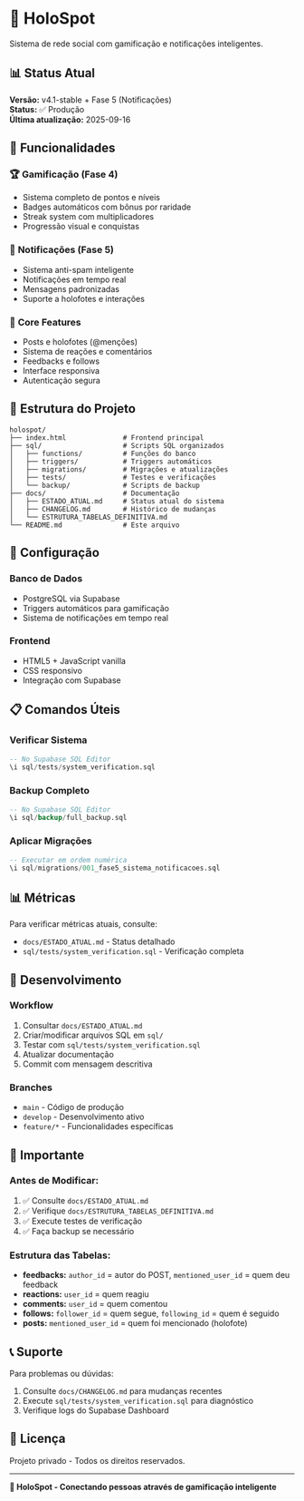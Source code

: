 # 🌟 HoloSpot

Sistema de rede social com gamificação e notificações inteligentes.

## 📊 Status Atual

**Versão:** v4.1-stable + Fase 5 (Notificações)  
**Status:** ✅ Produção  
**Última atualização:** 2025-09-16

## 🚀 Funcionalidades

### 🏆 **Gamificação (Fase 4)**
- Sistema completo de pontos e níveis
- Badges automáticos com bônus por raridade
- Streak system com multiplicadores
- Progressão visual e conquistas

### 🔔 **Notificações (Fase 5)**
- Sistema anti-spam inteligente
- Notificações em tempo real
- Mensagens padronizadas
- Suporte a holofotes e interações

### 📱 **Core Features**
- Posts e holofotes (@menções)
- Sistema de reações e comentários
- Feedbacks e follows
- Interface responsiva
- Autenticação segura

## 📁 Estrutura do Projeto

```
holospot/
├── index.html              # Frontend principal
├── sql/                    # Scripts SQL organizados
│   ├── functions/          # Funções do banco
│   ├── triggers/           # Triggers automáticos
│   ├── migrations/         # Migrações e atualizações
│   ├── tests/              # Testes e verificações
│   └── backup/             # Scripts de backup
├── docs/                   # Documentação
│   ├── ESTADO_ATUAL.md     # Status atual do sistema
│   ├── CHANGELOG.md        # Histórico de mudanças
│   └── ESTRUTURA_TABELAS_DEFINITIVA.md
└── README.md               # Este arquivo
```

## 🔧 Configuração

### **Banco de Dados**
- PostgreSQL via Supabase
- Triggers automáticos para gamificação
- Sistema de notificações em tempo real

### **Frontend**
- HTML5 + JavaScript vanilla
- CSS responsivo
- Integração com Supabase

## 📋 Comandos Úteis

### **Verificar Sistema**
```sql
-- No Supabase SQL Editor
\i sql/tests/system_verification.sql
```

### **Backup Completo**
```sql
-- No Supabase SQL Editor  
\i sql/backup/full_backup.sql
```

### **Aplicar Migrações**
```sql
-- Executar em ordem numérica
\i sql/migrations/001_fase5_sistema_notificacoes.sql
```

## 📊 Métricas

Para verificar métricas atuais, consulte:
- `docs/ESTADO_ATUAL.md` - Status detalhado
- `sql/tests/system_verification.sql` - Verificação completa

## 🔄 Desenvolvimento

### **Workflow**
1. Consultar `docs/ESTADO_ATUAL.md`
2. Criar/modificar arquivos SQL em `sql/`
3. Testar com `sql/tests/system_verification.sql`
4. Atualizar documentação
5. Commit com mensagem descritiva

### **Branches**
- `main` - Código de produção
- `develop` - Desenvolvimento ativo
- `feature/*` - Funcionalidades específicas

## 🚨 Importante

### **Antes de Modificar:**
1. ✅ Consulte `docs/ESTADO_ATUAL.md`
2. ✅ Verifique `docs/ESTRUTURA_TABELAS_DEFINITIVA.md`
3. ✅ Execute testes de verificação
4. ✅ Faça backup se necessário

### **Estrutura das Tabelas:**
- **feedbacks:** `author_id` = autor do POST, `mentioned_user_id` = quem deu feedback
- **reactions:** `user_id` = quem reagiu
- **comments:** `user_id` = quem comentou
- **follows:** `follower_id` = quem segue, `following_id` = quem é seguido
- **posts:** `mentioned_user_id` = quem foi mencionado (holofote)

## 📞 Suporte

Para problemas ou dúvidas:
1. Consulte `docs/CHANGELOG.md` para mudanças recentes
2. Execute `sql/tests/system_verification.sql` para diagnóstico
3. Verifique logs do Supabase Dashboard

## 📄 Licença

Projeto privado - Todos os direitos reservados.

---

**🌟 HoloSpot - Conectando pessoas através de gamificação inteligente**

